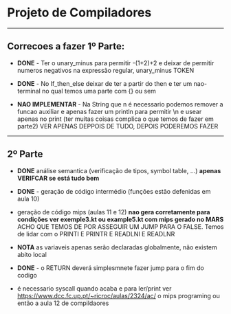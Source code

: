 # Projeto de Compiladores
--------------------------

## Correcoes a fazer 1º Parte:
- **DONE** - Ter o unary_minus para permitir -(1+2)+2 e deixar de permitir numeros negativos na expressão regular, unary_minus TOKEN

- **DONE** - No If_then_else deixar de ter a partir do then e ter um nao-terminal no qual temos uma parte com {} ou sem 

- **NAO IMPLEMENTAR** - Na String que n é necessario podemos remover a funcao auxiliar e apenas fazer um println para permitir \n e usear apenas no print
(ter muitas coisas complica o que temos de fazer em parte2) VER APENAS DEPPOIS DE TUDO, DEPOIS PODEREMOS FAZER

-----------------------------

## 2º Parte
- **DONE** análise semantica (verificação de tipos, symbol table, ...)
    **apenas VERIFCAR se está tudo bem**

- **DONE** - geração de código intermédio (funções estão defenidas em aula 10)

- geração de código mips (aulas 11 e 12)
**nao gera corretamente para condições ver exemple3.kt ou example5.kt com mips gerado no MARS** ACHO QUE TEMOS DE POR ASSEGUIR UM JUMP PARA O FALSE.
Temos de lidar com o PRINTI E PRINTR E READLNI E READLNR



- **NOTA** as variaveis apenas serão declaradas globalmente, não existem abito local
    
- **DONE** - o RETURN deverá simplesmnete fazer jump para o fim do codigo

- é necessario syscall quando acaba e para ler/print
ver https://www.dcc.fc.up.pt/~ricroc/aulas/2324/ac/ o mips programing
ou então a aula 12 de compildaores
